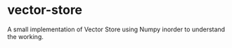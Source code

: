 # vector-store
A small implementation of Vector Store using Numpy inorder to understand the working.
